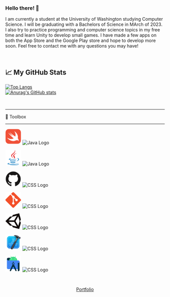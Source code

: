 ### Hello there! 👋

<!-- Intro -->
I am currently a student at the University of Washington studying Computer Science. I will be graduating with a Bachelors of Science in MArch of 2023. I also try to practice programming and computer science topics in my free time and learn Unity to develop small games. I have made a few apps on both the App Store and the Google Play store and hope to develop more soon. Feel free to contact me with any questions you may have!

<br> <!-- Making space -->

<!-- stats -->
## &#x1f4c8; My GitHub Stats

[![Top Langs](https://github-readme-stats.vercel.app/api/top-langs/?username=LucasDahl&layout=compactcss&theme=radical)](https://github.com/anuraghazra/github-readme-stats)
<br> <!-- Making space -->
[![Anurag's GitHub stats](https://github-readme-stats.vercel.app/api?username=LucasDahl&theme=radical)](https://github.com/anuraghazra/github-readme-stats)

<br> <!-- Making space -->

---

🧰 Toolbox

---

<img src="https://github.com/devicons/devicon/blob/master/icons/swift/swift-original.svg" alt="Swift Logo" width="50" height="50"/> <img src="https://cdn.worldvectorlogo.com/logos/css3.svg" alt="Java Logo" width="50" height="50"/>

<img src="https://github.com/devicons/devicon/blob/master/icons/java/java-original.svg" alt="Java Logo" width="50" height="50"/> <img src="https://cdn.worldvectorlogo.com/logos/css3.svg" alt="Java Logo" width="50" height="50"/>

<!--
<img src="https://github.com/devicons/devicon/blob/master/icons/javascript/javascript-plain.svg" alt="Java Logo" width="50" height="50"/> <img src="https://cdn.worldvectorlogo.com/logos/css3.svg" alt="JavaScript Logo" width="50" height="50"/>
-->
<img src="https://github.com/devicons/devicon/blob/master/icons/github/github-original.svg" alt="GitHub Logo" width="50" height="50"/> <img src="https://cdn.worldvectorlogo.com/logos/css3.svg" alt="CSS Logo" width="50" height="50"/>

<img src="https://github.com/devicons/devicon/blob/master/icons/git/git-original.svg" alt="Git Logo" width="50" height="50"/> <img src="https://cdn.worldvectorlogo.com/logos/css3.svg" alt="CSS Logo" width="50" height="50"/>

<img src="https://github.com/devicons/devicon/blob/master/icons/unity/unity-original.svg" alt="Unity Logo" width="50" height="50"/> <img src="https://cdn.worldvectorlogo.com/logos/css3.svg" alt="CSS Logo" width="50" height="50"/>

<img src="https://github.com/devicons/devicon/blob/master/icons/xcode/xcode-original.svg" alt="SCode Logo" width="50" height="50"/> <img src="https://cdn.worldvectorlogo.com/logos/css3.svg" alt="CSS Logo" width="50" height="50"/>

<img src="https://github.com/devicons/devicon/blob/master/icons/androidstudio/androidstudio-original.svg" alt="Android Studio Logo" width="50" height="50"/> <img src="https://cdn.worldvectorlogo.com/logos/css3.svg" alt="CSS Logo" width="50" height="50"/>

<br> <!-- Making space -->

<!-- Links -->

<p align="center">
  <a href = "https://www.developerdahl.com">Portfolio</a>
</p>

<p align="center">
   <a href = "https://www.linkedin.com/in/lucas-dahl-54b337ab/"LinkedIn</a>
</p>



<!--
**LucasDahl/LucasDahl** is a ✨ _special_ ✨ repository because its `README.md` (this file) appears on your GitHub profile.

Here are some ideas to get you started:

- 🔭 I’m currently working on ...
- 🌱 I’m currently learning ...
- 👯 I’m looking to collaborate on ...
- 🤔 I’m looking for help with ...
- 💬 Ask me about ...
- 📫 How to reach me: ...
- 😄 Pronouns: ...
- ⚡ Fun fact: ...
-->
